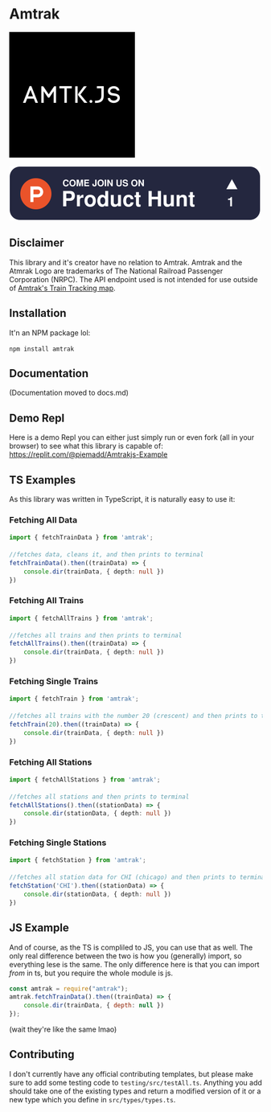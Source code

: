 # Amtrak

![Amtrak.js Logo](images/logo.png)

[![Amtrak.js - Unofficial Amtrak Library - The easiest way to track Amtrak Trains Programmatically! | Product Hunt](images/producthunt.svg)](https://www.producthunt.com/posts/amtrak-js-unofficial-amtrak-library?utm_source=badge-featured&utm_medium=badge&utm_souce=badge-amtrak-js-unofficial-amtrak-library)

## Disclaimer
This library and it's creator have no relation to Amtrak. Amtrak and the Atmrak Logo are trademarks of The National Railroad Passenger Corporation (NRPC). The API endpoint used is not intended for use outside of [Amtrak's Train Tracking map](https://www.amtrak.com/track-your-train.html). 

## Installation
It'n an NPM package lol:

`npm install amtrak`

## Documentation

(Documentation moved to docs.md)

## Demo Repl
Here is a demo Repl you can either just simply run or even fork (all in your browser) to see what this library is capable of: https://replit.com/@piemadd/Amtrakjs-Example

## TS Examples
As this library was written in TypeScript, it is naturally easy to use it:
### Fetching All Data
```ts
import { fetchTrainData } from 'amtrak';

//fetches data, cleans it, and then prints to terminal
fetchTrainData().then((trainData) => {
	console.dir(trainData, { depth: null })
})
```
### Fetching All Trains
```ts
import { fetchAllTrains } from 'amtrak';

//fetches all trains and then prints to terminal
fetchAllTrains().then((trainData) => {
	console.dir(trainData, { depth: null })
})
```
### Fetching Single Trains
```ts
import { fetchTrain } from 'amtrak';

//fetches all trains with the number 20 (crescent) and then prints to terminal
fetchTrain(20).then((trainData) => {
	console.dir(trainData, { depth: null })
})
```
### Fetching All Stations
```ts
import { fetchAllStations } from 'amtrak';

//fetches all stations and then prints to terminal
fetchAllStations().then((stationData) => {
	console.dir(stationData, { depth: null })
})
```
### Fetching Single Stations
```ts
import { fetchStation } from 'amtrak';

//fetches all station data for CHI (chicago) and then prints to terminal
fetchStation('CHI').then((stationData) => {
	console.dir(stationData, { depth: null })
})
```

## JS Example
And of course, as the TS is compliled to JS, you can use that as well. The only real difference between the two is how you (generally) import, so everything lese is the same. The only difference here is that you can import *from* in ts, but you require the whole module is js.
```js
const amtrak = require("amtrak");
amtrak.fetchTrainData().then((trainData) => {
    console.dir(trainData, { depth: null })
});
```

(wait they're like the same lmao)

## Contributing
I don't currently have any official contributing templates, but please make sure to add some testing code to `testing/src/testAll.ts`. Anything you add should take one of the existing types and return a modified version of it or a new type which you define in `src/types/types.ts`.